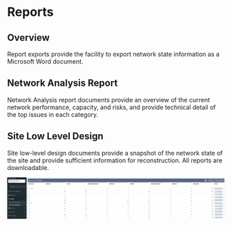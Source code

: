 # Reports

## Overview

Report exports provide the facility to export network state information as a Microsoft Word document.

## Network Analysis Report

Network Analysis report documents provide an overview of the current network performance, capacity, and risks, and provide technical detail of the top issues in each category.

## Site Low Level Design

Site low-level design documents provide a snapshot of the network state of the site and provide sufficient information for reconstruction. All reports are downloadable.

![](reports.png)
